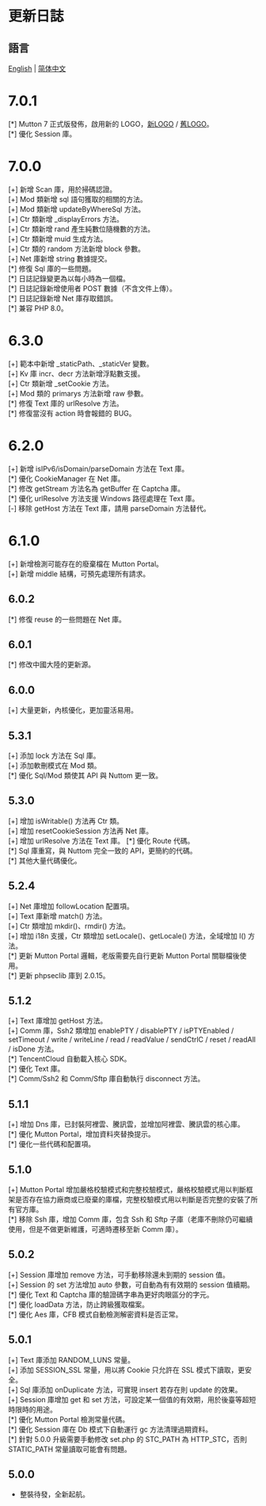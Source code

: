 # 更新日誌

## 語言

[English](./CHANGELOG.md) | [简体中文](./CHANGELOG.sc.md)

# 7.0.1

[\*] Mutton 7 正式版發佈，啟用新的 LOGO，[新LOGO]([2022-03-29]logo.png) / [舊LOGO](logo.png)。  
[\*] 優化 Session 庫。

# 7.0.0

[+] 新增 Scan 庫，用於掃碼認證。  
[+] Mod 類新增 sql 語句獲取的相關的方法。  
[+] Mod 類新增 updateByWhereSql 方法。  
[+] Ctr 類新增 _displayErrors 方法。  
[+] Ctr 類新增 rand 產生純數位隨機數的方法。  
[+] Ctr 類新增 muid 生成方法。  
[+] Ctr 類的 random 方法新增 block 參數。  
[+] Net 庫新增 string 數據提交。  
[\*] 修復 Sql 庫的一些問題。  
[\*] 日誌記錄變更為以每小時為一個檔。  
[\*] 日誌記錄新增使用者 POST 數據（不含文件上傳）。  
[\*] 日誌記錄新增 Net 庫存取錯誤。  
[\*] 兼容 PHP 8.0。

# 6.3.0

[+] 範本中新增 _staticPath、_staticVer 變數。  
[+] Kv 庫 incr、decr 方法新增浮點數支援。  
[+] Ctr 類新增 _setCookie 方法。  
[+] Mod 類的 primarys 方法新增 raw 參數。  
[\*] 修復 Text 庫的 urlResolve 方法。  
[\*] 修復當沒有 action 時會報錯的 BUG。

# 6.2.0

[+] 新增 isIPv6/isDomain/parseDomain 方法在 Text 庫。  
[\*] 優化 CookieManager 在 Net 庫。  
[\*] 修改 getStream 方法名為 getBuffer 在 Captcha 庫。  
[\*] 優化 urlResolve 方法支援 Windows 路徑處理在 Text 庫。  
[-] 移除 getHost 方法在 Text 庫，請用 parseDomain 方法替代。

# 6.1.0

[+] 新增檢測可能存在的廢棄檔在 Mutton Portal。    
[+] 新增 middle 結構，可預先處理所有請求。

## 6.0.2

[\*] 修復 reuse 的一些問題在 Net 庫。

## 6.0.1

[\*] 修改中國大陸的更新源。

## 6.0.0

[+] 大量更新，內核優化，更加靈活易用。

## 5.3.1

[+] 添加 lock 方法在 Sql 庫。  
[+] 添加軟刪模式在 Mod 類。  
[\*] 優化 Sql/Mod 類使其 API 與 Nuttom 更一致。

## 5.3.0

[+] 增加 isWritable() 方法再 Ctr 類。  
[+] 增加 resetCookieSession 方法再 Net 庫。  
[+] 增加 urlResolve 方法在 Text 庫。 
[\*] 優化 Route 代碼。  
[\*] Sql 庫重寫，與 Nuttom 完全一致的 API，更簡約的代碼。  
[\*] 其他大量代碼優化。

## 5.2.4

[+] Net 庫增加 followLocation 配置項。  
[+] Text 庫新增 match() 方法。  
[+] Ctr 類增加 mkdir()、rmdir() 方法。  
[+] 增加 i18n 支援，Ctr 類增加 setLocale()、getLocale() 方法，全域增加 l() 方法。  
[\*] 更新 Mutton Portal 邏輯，老版需要先自行更新 Mutton Portal 關聯檔後使用。  
[\*] 更新 phpseclib 庫到 2.0.15。

## 5.1.2

[+] Text 庫增加 getHost 方法。  
[+] Comm 庫，Ssh2 類增加 enablePTY / disablePTY / isPTYEnabled / setTimeout / write / writeLine / read / readValue / sendCtrlC / reset / readAll / isDone 方法。  
[\*] TencentCloud 自動載入核心 SDK。  
[\*] 優化 Text 庫。  
[\*] Comm/Ssh2 和 Comm/Sftp 庫自動執行 disconnect 方法。

## 5.1.1

[+] 增加 Dns 庫，已封裝阿裡雲、騰訊雲，並增加阿裡雲、騰訊雲的核心庫。  
[\*] 優化 Mutton Portal，增加資料夾替換提示。  
[\*] 優化一些代碼和配置項。

## 5.1.0

[+] Mutton Portal 增加嚴格校驗模式和完整校驗模式，嚴格校驗模式用以判斷框架是否存在協力廠商或已廢棄的庫檔，完整校驗模式用以判斷是否完整的安裝了所有官方庫。  
[\*] 移除 Ssh 庫，增加 Comm 庫，包含 Ssh 和 Sftp 子庫（老庫不刪除仍可繼續使用，但是不做更新維護，可適時遷移至新 Comm 庫）。

## 5.0.2

[+] Session 庫增加 remove 方法，可手動移除還未到期的 session 值。  
[+] Session 的 set 方法增加 auto 參數，可自動為有有效期的 session 值續期。  
[\*] 優化 Text 和 Captcha 庫的驗證碼字串為更好肉眼區分的字元。  
[\*] 優化 loadData 方法，防止跨級獲取檔案。  
[\*] 優化 Aes 庫，CFB 模式自動檢測解密資料是否正常。

## 5.0.1

[+] Text 庫添加 RANDOM_LUNS 常量。  
[+] 添加 SESSION_SSL 常量，用以將 Cookie 只允許在 SSL 模式下讀取，更安全。  
[+] Sql 庫添加 onDuplicate 方法，可實現 insert 若存在則 update 的效果。  
[+] Session 庫增加 get 和 set 方法，可設定某一個值的有效期，用於後臺等超短時限時的用途。  
[\*] 優化 Mutton Portal 檢測常量代碼。  
[\*] 優化 Session 庫在 Db 模式下自動運行 gc 方法清理過期資料。  
[\*] 針對 5.0.0 升級需要手動修改 set.php 的 STC_PATH 為 HTTP_STC，否則 STATIC_PATH 常量讀取可能會有問題。

## 5.0.0

- 整裝待發，全新起航。